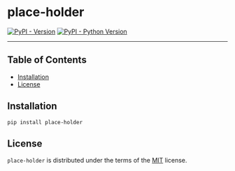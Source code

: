 # place-holder

[![PyPI - Version](https://img.shields.io/pypi/v/place-holder.svg)](https://pypi.org/project/place-holder)
[![PyPI - Python Version](https://img.shields.io/pypi/pyversions/place-holder.svg)](https://pypi.org/project/place-holder)

-----

## Table of Contents

- [Installation](#installation)
- [License](#license)

## Installation

```console
pip install place-holder
```

## License

`place-holder` is distributed under the terms of the [MIT](https://spdx.org/licenses/MIT.html) license.
